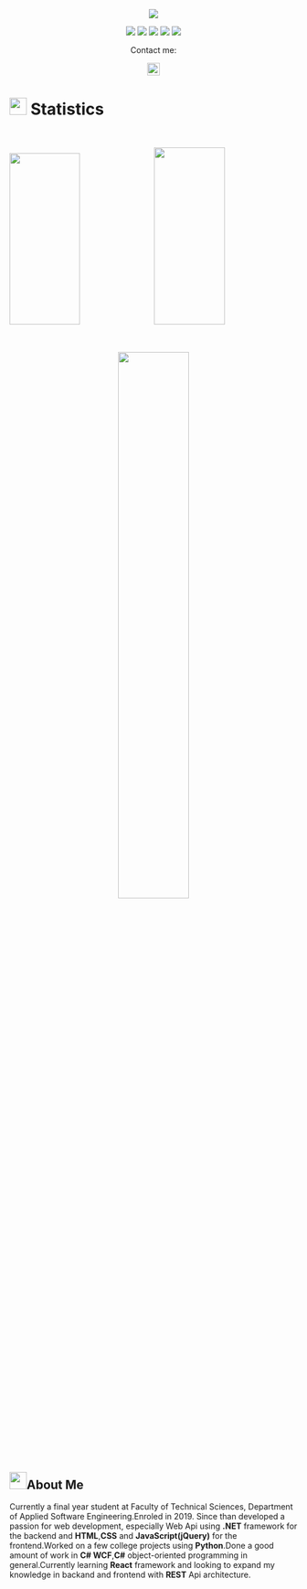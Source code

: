 <p align="center">
  <a href="https://github.com/DenverCoder1/readme-typing-svg"><img src="https://readme-typing-svg.herokuapp.com?lines=Hello,+World!;My+name+is+Milovan.;I+love+coding.;&center=true&width=500&height=50"></a>
</p>

<p>
<div align="center">
  <img src="https://img.shields.io/badge/c%23-61046C.svg?style=for-the-badge&logo=c-sharp&logoColor=white">
  <img src="https://img.shields.io/badge/Python-3670A0?style=for-the-badge&logo=python&logoColor=ffdd54">
  <img src="https://img.shields.io/badge/JavaScript-6F270C.svg?style=for-the-badge&logo=javascript&logoColor=F7E017">
  <img src="https://img.shields.io/badge/HTML5-F26624.svg?style=for-the-badge&logo=html5&logoColor=white">
  <img src="https://img.shields.io/badge/CSS-2465F1.svg?style=for-the-badge&logo=CSS3&logoColor=white">
</div>
</p>

<p align="center">Contact me:</p>
<p>
<div align="center">	
	<a href="https://www.linkedin.com/in/milovan-aleksic-7810b3263/" rel="nofollow">
  		<img alt=" LinkedIn" width="22px" src="https://raw.githubusercontent.com/peterthehan/peterthehan/master/assets/linkedin.svg" style="max-width: 100%;">
	</a>
</p>
</div>
</p>

# <img src="https://media4.giphy.com/media/MIGbtLZoVjbl0bYbAd/giphy.gif?cid=ecf05e472t2h0i8d7dcjaoau9iqtchhr899hxmpxzzgc7lyw&rid=giphy.gif" width="30"> Statistics


<br/>
<p align="left">
    <img width="49.5%" height="300vw" src="https://github-readme-stats.vercel.app/api?username=Comi15&show_icons=true&include_all_commits=true&theme=cobaltl&hide_border=true">
    <img width="49.5%" height="310vw" src="https://github-readme-streak-stats.herokuapp.com/?user=Comi15&show_icons=true&theme=cobaltl&hide_border=true">		  
  
</p>
<br>

<p align="center">  
    <img width="49.5%" src="https://github-readme-stats.vercel.app/api/top-langs/?username=Comi15&theme=cobaltl&hide_border=true&include_all_commits=true&count_private=true&layout=compact">
  
</p>


## <img src="https://user-images.githubusercontent.com/82110564/189553856-2e7f8f30-80b4-484f-bfaa-9e5eb10f24e5.gif" width="30">About Me
Currently a final year student at Faculty of Technical Sciences, Department of Applied Software Engineering.Enroled in 2019. Since than developed a passion for web development, especially Web Api using <b>.NET</b> framework for the backend and <b>HTML</b>,<b>CSS</b> and <b>JavaScript(jQuery)</b> for the frontend.Worked on a few college projects using <b>Python</b>.Done a good amount of work in <b>C# WCF</b>,<b>C#</b> object-oriented programming in general.Currently learning <b>React</b> framework and looking to expand my knowledge in backand and frontend with <b>REST</b> Api architecture.
